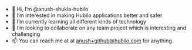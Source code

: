 - 👋 Hi, I’m @anush-shukla-hubilo
- 👀 I’m interested in making Hubilo applications better and safer
- 🌱 I’m currently learning all different kinds of technology
- 💞️ I’m looking to collaborate on any team project which is interesting and challenging
- 📫 You can reach me at at anush+github@hubilo.com for anything

